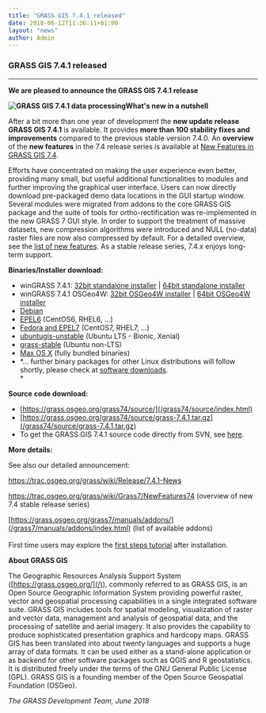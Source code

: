 ```yaml
---
title: "GRASS GIS 7.4.1 released"
date: 2018-06-12T11:36:11+01:00
layout: "news"
author: Admin
---
```


### GRASS GIS 7.4.1 released

------------------------------------------------------------------------

**We are pleased to announce the **GRASS GIS 7.4.1 **release******

**![GRASS GIS 7.4.1 data
processing](/images/news/grass741_screenshot.png)What's
new in a nutshell**

After a bit more than one year of development the **new update release**
**GRASS GIS 7.4.1** is available. It provides **more than 100 stability
fixes and improvements** compared to the previous stable version 7.4.0.
An **overview** of the **new features** in the 7.4 release series is
available at [New Features in GRASS GIS
7.4](https://trac.osgeo.org/grass/wiki/Grass7/NewFeatures74).

Efforts have concentrated on making the user experience even better,
providing many small, but useful additional functionalities to modules
and further improving the graphical user interface. Users can now
directly download pre-packaged demo data locations in the GUI startup
window. Several modules were migrated from addons to the core GRASS GIS
package and the suite of tools for ortho-rectification was
re-implemented in the new GRASS 7 GUI style. In order to support the
treatment of massive datasets, new compression algorithms were
introduced and NULL (no-data) raster files are now also compressed by
default. For a detailed overview, see the [list of new
features](https://trac.osgeo.org/grass/wiki/Grass7/NewFeatures74). As a
stable release series, 7.4.x enjoys long-term support.

**Binaries/Installer download:**

-   winGRASS 7.4.1: [32bit standalone
    installer](/grass74/binary/mswindows/native/x86/WinGRASS-7.4.1-1-Setup-x86.exe)
    \| [64bit standalone
    installer](/grass74/binary/mswindows/native/x86_64/WinGRASS-7.4.1-1-Setup-x86_64.exe)
-   winGRASS 7.4.1 OSGeo4W: [32bit OSGeo4W
    installer](http://download.osgeo.org/osgeo4w/osgeo4w-setup-x86.exe)
    \| [64bit OSGeo4W
    installer](http://download.osgeo.org/osgeo4w/osgeo4w-setup-x86_64.exe)
-   [Debian](https://packages.debian.org/grass)
-   [EPEL6](https://copr.fedorainfracloud.org/coprs/neteler/grass74_epel6)
    (CentOS6, RHEL6, \...)
-   [Fedora and
    EPEL7](https://copr.fedorainfracloud.org/coprs/neteler/grass74/)
    (CentOS7, RHEL7, \...)
-   [ubuntugis-unstable](https://launchpad.net/~ubuntugis/+archive/ubuntu/ubuntugis-unstable)
    (Ubuntu LTS - Bionic, Xenial)
-   [grass-stable](https://launchpad.net/~grass/+archive/ubuntu/grass-stable)
    (Ubuntu non-LTS)
-   [Max OS X](http://grassmac.wikidot.com/downloads) (fully bundled
    binaries)
-   *\... further binary packages for other Linux distributions will
    follow shortly, please check at [software
    downloads](/download/software/index.html).\
    *

**Source code download:**

-   [https://grass.osgeo.org/grass74/source/](/grass74/source/index.html)
-   [https://grass.osgeo.org/grass74/source/grass-7.4.1.tar.gz](/grass74/source/grass-7.4.1.tar.gz)
-   To get the GRASS GIS 7.4.1 source code directly from SVN, see
    [here](https://trac.osgeo.org/grass/wiki/Release/7.4.1-News#SVNSourceCode).

**More details:**

See also our detailed announcement:


<https://trac.osgeo.org/grass/wiki/Release/7.4.1-News>



<https://trac.osgeo.org/grass/wiki/Grass7/NewFeatures74> (overview of
new 7.4 stable release series)



[https://grass.osgeo.org/grass7/manuals/addons/](/grass7/manuals/addons/index.html)
(list of available addons)\
\
First time users may explore the [first steps
tutorial](/documentation/first-time-users/index.html) after
installation.


**About GRASS GIS**

The Geographic Resources Analysis Support System
([https://grass.osgeo.org/](/)), commonly referred
to as GRASS GIS, is an Open Source Geographic Information System
providing powerful raster, vector and geospatial processing capabilities
in a single integrated software suite. GRASS GIS includes tools for
spatial modeling, visualization of raster and vector data, management
and analysis of geospatial data, and the processing of satellite and
aerial imagery. It also provides the capability to produce sophisticated
presentation graphics and hardcopy maps. GRASS GIS has been translated
into about twenty languages and supports a huge array of data formats.
It can be used either as a stand-alone application or as backend for
other software packages such as QGIS and R geostatistics. It is
distributed freely under the terms of the GNU General Public License
(GPL). GRASS GIS is a founding member of the Open Source Geospatial
Foundation (OSGeo).

*The GRASS Development Team, June 2018*


